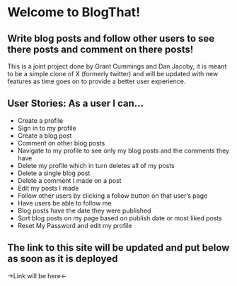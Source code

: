 # Welcome to BlogThat!

## Write blog posts and follow other users to see there posts and comment on there posts!

This is a joint project done by Grant Cummings and Dan Jacoby, it is meant to be a simple clone of X (formerly twitter) and will be updated with new features as time goes on to provide a better user experience.

## User Stories: As a user I can…
* Create a profile 
* Sign in to my profile
* Create a blog post
* Comment on other blog posts 
* Navigate to my profile to see only my blog posts and the comments they have
* Delete my profile which in turn deletes all of my posts
* Delete a single blog post 
* Delete a comment I made on a post
* Edit my posts I made
* Follow other users by clicking a follow button on that user’s page
* Have users be able to follow me
* Blog posts have the date they were published
* Sort blog posts on my page based on publish date or most liked posts
* Reset My Password and edit my profile

## The link to this site will be updated and put below as soon as it is deployed 

->Link will be here<-




